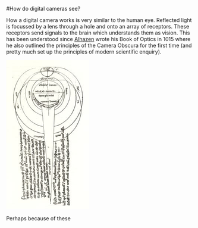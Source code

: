 #How do digital cameras see?

How a digital camera works is very similar to the human eye. Reflected light is focussed by a lens through a hole and onto an array of receptors. These receptors send signals to the brain which understands them as vision. This has been understood since [Alhazen](https://en.wikipedia.org/wiki/Alhazen) wrote his Book of Optics in 1015 where he also outlined the principles of the Camera Obscura for the first time (and pretty much set up the principles of modern scientific enquiry). 

![Alhazen's eyeball](https://raw.githubusercontent.com/peteash10/2017-body-of-work/master/images/alhazen1083anatomy.jpg)

Perhaps because of these 